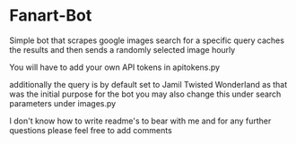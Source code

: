 # Fanart-Bot
Simple bot that scrapes google images search for a specific query caches the results and then sends a randomly selected image hourly 

You will have to add your own API tokens in apitokens.py

additionally the query is by default set to Jamil Twisted Wonderland as that was the initial purpose for the bot you may also change this under search parameters under images.py

I don't know how to write readme's to bear with me and for any further questions please feel free to add comments 
